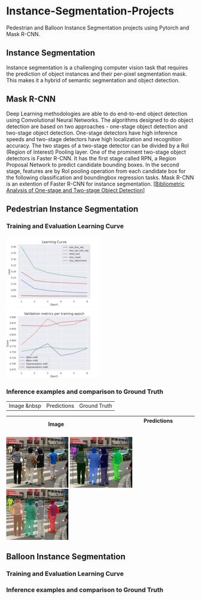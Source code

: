 # Instance-Segmentation-Projects
Pedestrian and Balloon Instance Segmentation projects using Pytorch and Mask R-CNN.

## Instance Segmentation
Instance segmentation is a challenging computer vision task that requires the prediction of object instances and their per-pixel segmentation mask. This makes it a hybrid of semantic segmentation and object detection.

## Mask R-CNN
Deep Learning methodologies are able to do end-to-end object detection using Convolutional Neural Networks. The algorithms designed to do object detection are based on two approaches - one-stage object detection and two-stage object detection. One-stage detectors have high inference speeds and two-stage detectors have high localization and recognition accuracy. The two stages of a two-stage detector can be divided by a RoI (Region of Interest) Pooling layer. One of the prominent two-stage object detectors is Faster R-CNN. It has the first stage called RPN, a Region Proposal Network to predict candidate bounding boxes. In the second stage, features are by RoI pooling operation from each candidate box for the following classification and boundingbox regression tasks. Mask R-CNN is an extention of Faster R-CNN for instance segmentation. 
[[Bibliometric Analysis of One-stage and Two-stage Object Detection]](https://digitalcommons.unl.edu/libphilprac/4910/)

## Pedestrian Instance Segmentation

### Training and Evaluation Learning Curve
<p float="left">
  <img src="https://github.com/NickKaparinos/Instance-Segmentation-Projects/blob/master/images/Pedestrian_learning_curve.jpg" width="49.7%" /> 
  <img src="https://github.com/NickKaparinos/Instance-Segmentation-Projects/blob/master/images/Pedestrian_validation_metrics.jpg" width="49.7%" />
</p>

### Inference examples and comparison to Ground Truth

||||
|:---:|:---:|:---:|
| Image &nbsp | Predictions | Ground Truth |





|&nbsp;&nbsp;&nbsp;&nbsp;&nbsp;&nbsp;&nbsp;&nbsp;&nbsp;&nbsp;&nbsp;&nbsp;&nbsp;&nbsp;&nbsp;&nbsp;&nbsp;&nbsp;&nbsp;&nbsp;&nbsp;&nbsp;&nbsp;&nbsp;&nbsp;&nbsp;&nbsp;&nbsp;Image&nbsp;&nbsp;&nbsp;&nbsp;&nbsp;&nbsp;&nbsp;&nbsp;&nbsp;&nbsp;&nbsp;&nbsp;&nbsp;&nbsp;&nbsp;&nbsp;&nbsp;&nbsp;&nbsp;&nbsp;&nbsp;&nbsp;&nbsp;&nbsp;&nbsp;&nbsp;&nbsp;&nbsp;|&nbsp;&nbsp;&nbsp;&nbsp;&nbsp;&nbsp;&nbsp;&nbsp;&nbsp;&nbsp;&nbsp;&nbsp;&nbsp;&nbsp;&nbsp;&nbsp;&nbsp;&nbsp;&nbsp;&nbsp;&nbsp;&nbsp;&nbsp;&nbsp;&nbsp;Predictions&nbsp;&nbsp;&nbsp;&nbsp;&nbsp;&nbsp;&nbsp;&nbsp;&nbsp;&nbsp;&nbsp;&nbsp;&nbsp;&nbsp;&nbsp; &nbsp;&nbsp;&nbsp;&nbsp;&nbsp;&nbsp;|&nbsp;&nbsp;&nbsp;&nbsp;&nbsp;&nbsp;&nbsp;&nbsp;&nbsp;&nbsp;&nbsp;&nbsp;&nbsp;&nbsp;&nbsp;&nbsp;&nbsp;&nbsp;&nbsp;&nbsp;&nbsp;&nbsp;&nbsp;&nbsp;Ground Truth&nbsp;&nbsp;&nbsp;&nbsp;&nbsp;&nbsp;&nbsp;&nbsp;&nbsp;&nbsp;&nbsp;&nbsp;&nbsp;&nbsp;&nbsp;&nbsp;&nbsp;&nbsp;|
|:---------------------------:|:---:|:---:|


<p float="left">
  <img src="https://github.com/NickKaparinos/Instance-Segmentation-Projects/blob/master/images/Pedestrian_image_1.jpg" width="33.0%" /> 
  <img src="https://github.com/NickKaparinos/Instance-Segmentation-Projects/blob/master/images/Pedestrian_image_1_segmentation.jpg" width="33.0%" />
  <img src="https://github.com/NickKaparinos/Instance-Segmentation-Projects/blob/master/images/Pedestrian_image_1_ground_truth_segmentation.jpg" width="33.0%" />
</p>




## Balloon Instance Segmentation
### Training and Evaluation Learning Curve
### Inference examples and comparison to Ground Truth
